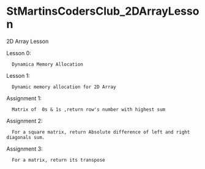 # StMartinsCodersClub_2DArrayLesson
2D Array Lesson



Lesson 0:
      
      Dynamica Memory Allocation
      
Lesson 1:
  
      Dynamic memory allocation for 2D Array
      
Assignment 1:
  
      Matrix of  0s & 1s ,return row's number with highest sum
      
      
Assignment 2:
      
      For a square matrix, return Absolute difference of left and right diagonals sum.
      

Assignment 3:

      For a matrix, return its transpose

      
      
